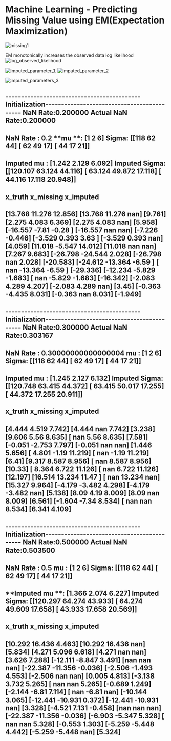 # Machine Learning - Predicting Missing Value using EM(Expectation Maximization)

![missing1](https://user-images.githubusercontent.com/84564226/121764052-7974e380-cb5e-11eb-9fd5-96effc8292e5.jpeg)


EM monotonically increases the observed data log likelihood
![log_observed_likelihood](https://user-images.githubusercontent.com/84564226/122372073-fe586680-cf7d-11eb-97d2-be3c9edc5cd6.png)






![imputed_parameter_1](https://user-images.githubusercontent.com/84564226/122373640-462bbd80-cf7f-11eb-8adf-657ac2b39119.png). ![imputed_parameter_2](https://user-images.githubusercontent.com/84564226/122376212-9277fd00-cf81-11eb-8591-ebf7af8a0539.png)

![imputed_parameters_3](https://user-images.githubusercontent.com/84564226/122377468-bd168580-cf82-11eb-80f5-0c414e71e243.png)



-------------------------------------------Initialization-------------------------------------------
NaN Rate:0.200000
Actual NaN Rate:0.200000
----------------------------------------------------------------------------------------------------
**NaN Rate** : 0.2
**mu **: [1 2 6]
**Sigma**:
 [[118  62  44]
 [ 62  49  17]
 [ 44  17  21]]
----------------------------------------------------------------------------------------------------
**Imputed mu** : [1.242 2.129 6.092]
**Imputed Sigma**:
 [[120.107  63.124  44.116]
 [ 63.124  49.872  17.118]
 [ 44.116  17.118  20.948]]
----------------------------------------------------------------------------------------------------
**x_truth                             x_missing                           x_imputed**
----------------------------------------------------------------------------------------------------
[13.768 11.276 12.856]              [13.768 11.276    nan]              [9.761]
[2.275 4.083 6.369]                 [2.275 4.083   nan]                 [5.958]
[-16.557  -7.81   -0.28 ]           [-16.557     nan     nan]           [-7.226 -0.446]
[-3.529  0.393  3.63 ]              [-3.529  0.393    nan]              [4.059]
[11.018 -5.547 14.012]              [11.018    nan    nan]              [7.267 9.683]
[-26.798 -24.544   2.028]           [-26.798     nan   2.028]           [-20.583]
[-24.612 -13.364  -6.59 ]           [    nan -13.364  -6.59 ]           [-29.336]
[-12.234  -5.829  -1.683]           [   nan -5.829 -1.683]              [-16.342]
[-2.083  4.289  4.207]              [-2.083  4.289    nan]              [3.45]
[-0.363 -4.435  8.031]              [-0.363    nan  8.031]              [-1.949]
----------------------------------------------------------------------------------------------------


-------------------------------------------Initialization-------------------------------------------
**NaN Rate**:0.300000
**Actual NaN Rate**:0.303167
----------------------------------------------------------------------------------------------------
**NaN Rate** : 0.30000000000000004
**mu** : [1 2 6]
**Sigma**:
 [[118  62  44]
 [ 62  49  17]
 [ 44  17  21]]
----------------------------------------------------------------------------------------------------
**Imputed mu** : [1.245 2.127 6.132]
**Imputed Sigma**:
 [[120.748  63.415  44.372]
 [ 63.415  50.017  17.255]
 [ 44.372  17.255  20.911]]
----------------------------------------------------------------------------------------------------
**x_truth                             x_missing                           x_imputed**
----------------------------------------------------------------------------------------------------
[4.444 4.519 7.742]                 [4.444   nan 7.742]                 [3.238]
[9.606 5.56  8.635]                 [  nan 5.56  8.635]                 [7.581]
[-0.051 -2.753  7.797]              [-0.051    nan    nan]              [1.446 5.656]
[ 4.801 -1.19  11.219]              [   nan -1.19  11.219]              [6.41]
[9.317 8.587 8.956]                 [  nan 8.587 8.956]                 [10.33]
[ 8.364  6.722 11.126]              [   nan  6.722 11.126]              [12.197]
[16.514 13.234 11.47 ]              [   nan 13.234    nan]              [15.327  9.964]
[-4.179 -3.482  4.298]              [-4.179 -3.482    nan]              [5.138]
[8.09  4.19  8.009]                 [8.09    nan 8.009]                 [6.561]
[-1.604 -7.34   8.534]              [  nan   nan 8.534]                 [6.341 4.109]
----------------------------------------------------------------------------------------------------


-------------------------------------------Initialization-------------------------------------------
**NaN Rate**:0.500000
**Actual NaN Rate**:0.503500
----------------------------------------------------------------------------------------------------
**NaN Rate** : 0.5
**mu** : [1 2 6]
**Sigma**:
 [[118  62  44]
 [ 62  49  17]
 [ 44  17  21]]
----------------------------------------------------------------------------------------------------
**Imputed mu **: [1.366 2.074 6.227]
**Imputed Sigma**:
 [[120.297  64.274  43.933]
 [ 64.274  49.609  17.658]
 [ 43.933  17.658  20.569]]
----------------------------------------------------------------------------------------------------
**x_truth                             x_missing                           x_imputed**
----------------------------------------------------------------------------------------------------
[10.292 16.436  4.463]              [10.292 16.436    nan]              [5.834]
[4.271 5.096 6.618]                 [4.271   nan   nan]                 [3.626 7.288]
[-12.111  -8.847   3.491]           [nan nan nan]                       [-22.387 -11.356  -0.036]
[-2.506 -1.493  4.553]              [-2.506    nan    nan]              [0.005 4.813]
[-3.138  3.732  5.265]              [  nan   nan 5.265]                 [-0.689  1.249]
[-2.144 -6.81   7.114]              [  nan -6.81   nan]                 [-10.144   3.065]
[-12.441 -10.931   0.372]           [-12.441 -10.931     nan]           [3.328]
[-4.521  7.131 -0.458]              [nan nan nan]                       [-22.387 -11.356  -0.036]
[-6.903 -5.347  5.328]              [  nan   nan 5.328]                 [-0.553  1.303]
[-5.259 -5.448  4.442]              [-5.259 -5.448    nan]              [5.324]
----------------------------------------------------------------------------------------------------












